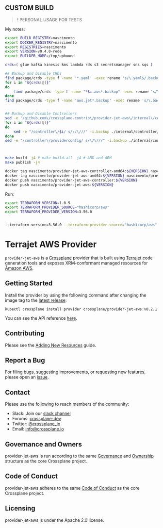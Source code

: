 ## CUSTOM BUILD

> ! PERSONAL USAGE FOR TESTS

My notes:

```bash
export BUILD_REGISTRY=nascimento
export DOCKER_REGISTRY=nascimento
export REGISTRIES=nascimento
export VERSION=v0.4.0-rede
export BUILDER_HOME=/tmp/upbound

crds=( glue kafka kinesis kms lambda rds s3 secretsmanager sns sqs )

## Backup and Disable CRDs
find package/crds -type f -name '*.yaml' -exec rename 's/\.yaml$/.backup/' {} +
for i in "${crds[@]}"
do
	find package/crds -type f -name "*$i.aws*.backup" -exec rename 's/\.backup$/.yaml/' {} +
done
find package/crds -type f -name 'aws.jet*.backup' -exec rename 's/\.backup$/.yaml/' {} +


## Backup and Disable Controllers
sed -e '/github.com\/crossplane-contrib\/provider-jet-aws\/internal\/controller/ s/^#*/\/\//' -i.backup ./internal/controller/zz_setup.go
for i in "${crds[@]}"
do
	sed -e "/controller\/$i/ s/\/\///" -i.backup ./internal/controller/zz_setup.go
done
sed -e "/controller\/providerconfig/ s/\/\///" -i.backup ./internal/controller/zz_setup.go



make build -j4 # make build.all -j4 # AMD and ARM
make publish -j4

docker tag nascimento/provider-jet-aws-controller-amd64:${VERSION} nascimento/provider-jet-aws-controller:${VERSION}
docker tag nascimento/provider-jet-aws-amd64:${VERSION} nascimento/provider-jet-aws:${VERSION}
docker push nascimento/provider-jet-aws-controller:${VERSION}
docker push nascimento/provider-jet-aws:${VERSION}
```

Run:

```bash
export TERRAFORM_VERSION=1.0.5
export TERRAFORM_PROVIDER_SOURCE="hashicorp/aws"
export TERRAFORM_PROVIDER_VERSION=3.56.0


--terraform-version=3.56.0 --terraform-provider-source="hashicorp/aws" --terraform-provider-version=1.0.5
```

# Terrajet AWS Provider

`provider-jet-aws` is a [Crossplane](https://crossplane.io/) provider that is
built using [Terrajet](https://github.com/crossplane/terrajet) code
generation tools and exposes XRM-conformant managed resources for
[Amazon AWS](https://aws.amazon.com/).

## Getting Started

Install the provider by using the following command after changing the image tag
to the [latest release](https://github.com/crossplane-contrib/provider-jet-aws/releases):

```
kubectl crossplane install provider crossplane/provider-jet-aws:v0.2.1
```

You can see the API reference [here](https://doc.crds.dev/github.com/crossplane-contrib/provider-jet-aws).

## Contributing

Please see the [Adding New Resources](/docs/adding-resources.md) guide.

## Report a Bug

For filing bugs, suggesting improvements, or requesting new features, please
open an [issue](https://github.com/crossplane/provider-jet-aws/issues).

## Contact

Please use the following to reach members of the community:

- Slack: Join our [slack channel](https://slack.crossplane.io)
- Forums:
  [crossplane-dev](https://groups.google.com/forum/#!forum/crossplane-dev)
- Twitter: [@crossplane_io](https://twitter.com/crossplane_io)
- Email: [info@crossplane.io](mailto:info@crossplane.io)

## Governance and Owners

provider-jet-aws is run according to the same
[Governance](https://github.com/crossplane/crossplane/blob/master/GOVERNANCE.md)
and [Ownership](https://github.com/crossplane/crossplane/blob/master/OWNERS.md)
structure as the core Crossplane project.

## Code of Conduct

provider-jet-aws adheres to the same [Code of
Conduct](https://github.com/crossplane/crossplane/blob/master/CODE_OF_CONDUCT.md)
as the core Crossplane project.

## Licensing

provider-jet-aws is under the Apache 2.0 license.
